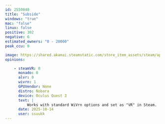 ```yaml
---
id: 2550040
title: "Subside"
windows: "true"
mac: "false"
linux: false
positive: 302
negative: 6
estimated_owners: "0 - 20000"
peak_ccu: 0

image: https://shared.akamai.steamstatic.com/store_item_assets/steam/apps/2550040/header.jpg?t=1732488019
opinions:

    - steamVR: 0
      monado: 0
      alvr: 0
      wivrn: 1
      GPUVendor: None
      distro: Nobara
      device: Oculus Quest 3
      text: |
          Works with standard WiVrn options and set as "VR" in Steam.
      date: 2025-10-14
      user: ssuukk
---
```


